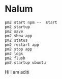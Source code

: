 # Nalum

```
pm2 start npm --  start
pm2 startup
pm2 save
pm2 show app
pm2 status
pm2 restart app
pm2 stop app
pm2 logs
pm2 flush
pm2 startup ubuntu
```
Hi i am aditi